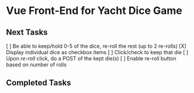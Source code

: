 # Vue Front-End for Yacht Dice Game

## Next Tasks

[ ] Be able to keep/hold 0-5 of the dice, re-roll the rest (up to 2 re-rolls)
    [X] Display individual dice as checkbox items
    [ ] Click/check to keep that die
    [ ] Upon *re-roll* click, do a POST of the kept die(s)
    [ ] Enable re-roll button based on number of rolls

## Completed Tasks

